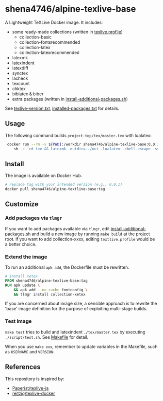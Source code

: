 # shena4746/alpine-texlive-base

A Lightweight TeXLive Docker image. It includes:

- some ready-made collections (written in [texlive.profile](./texlive.profile))
  - collection-basic
  - collection-fontsrecommended
  - collection-latex
  - collection-latexrecommended
- latexmk
- latexindent
- latexdiff
- synctex
- lacheck
- texcount
- chktex
- biblatex & biber
- extra packages (written in [install-additional-packages.sh](./script/install-additional-packages.sh))

See [texlive-version.txt](./texlive-version.txt), [installed-packages.txt](./installed-packages.txt) for details.

## Usage

The following command builds `project-top/tex/master.tex` with lualatex:

```bash
 docker run --rm -v ${PWD}:/workdir shena4746/alpine-texlive-base:0.0.1 \
    sh -c 'cd tex && latexmk -outdir=../out -lualatex -shell-escape -synctex=1 master.tex'
```

## Install

The image is available on Docker Hub.

```bash
# replace tag with your intended version (e.g., 0.0.1)
docker pull shena4746/alpine-textlive-base:tag
```

## Customize

### Add packages via `tlmgr`

If you want to add packages available via `tlmgr`, edit [install-additional-packages.sh](./script/install-additional-packages.sh) and build a new image by running `make build` at the project root. If you want to add collection-xxxx, editing `textlive.profile` would be a better choice.

### Extend the image

To run an additional `apk add`, the Dockerfile must be rewritten.

```dockerfile
# install xetex
FROM shena4746/alpine-texlive-base:tag
RUN apk update \
    && apk add --no-cache fontconfig \
    && tlmgr install collection-xetex
```

If you are concerned about image size, a sensible approach is to rewrite the 'base' image definition for the purpose of exploiting multi-stage builds.

### Test Image

`make test` tries to build and latexindent `./tex/master.tex` by executing `./script/test.sh`. See [Makefile](./Makefile) for detail.

When you use `make xxx`, remember to update variables in the Makefile, such as `USERNAME` and `VERSION`.

## References

This repository is inspired by:

- [Paperist/texlive-ja](https://github.com/Paperist/texlive-ja)
- [reitzig/texlive-docker](https://github.com/reitzig/texlive-docker)
